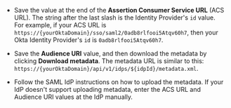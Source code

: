 * Save the value at the end of the **Assertion Consumer Service URL** (ACS URL). The string after the last slash is the Identity Provider's `id` value. For example, if your ACS URL is `https://{yourOktaDomain}/sso/saml2/0adb8rlfooi5Atqv60h7`, then your Okta Identity Provider's `id` is `0adb8rlfooi5Atqv60h7`.

* Save the **Audience URI** value, and then download the metadata by clicking **Download metadata**. The metadata URL is similar to this: `https://{yourOktaDomain}/api/v1/idps/${idpId}/metadata.xml`.

* Follow the SAML IdP instructions on how to upload the metadata. If your IdP doesn't support uploading metadata, enter the ACS URL and Audience URI values at the IdP manually.
